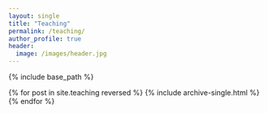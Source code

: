```yaml
---
layout: single
title: "Teaching"
permalink: /teaching/
author_profile: true
header:
  image: /images/header.jpg
---
```


{% include base_path %}

{% for post in site.teaching reversed %}
  {% include archive-single.html %}
{% endfor %}
